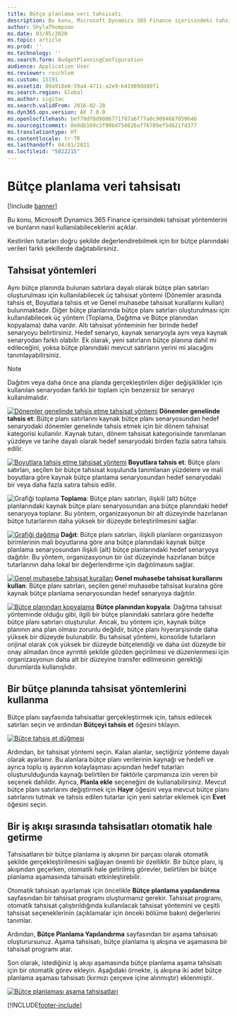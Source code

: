 ```yaml
---
title: Bütçe planlama veri tahsisatı
description: Bu konu, Microsoft Dynamics 365 Finance içerisindeki tahsisat yöntemlerini ve bunların nasıl kullanılabileceklerini açıklar.
author: ShylaThompson
ms.date: 03/05/2020
ms.topic: article
ms.prod: ''
ms.technology: ''
ms.search.form: BudgetPlanningConfiguration
audience: Application User
ms.reviewer: roschlom
ms.custom: 15191
ms.assetid: 89a918e8-59a4-4711-a2e9-b41989ddd0f1
ms.search.region: Global
ms.author: sigitac
ms.search.validFrom: 2016-02-28
ms.dyn365.ops.version: AX 7.0.0
ms.openlocfilehash: bef79df8d9806771f87a6f77a0c9094887050646
ms.sourcegitcommit: 0e8db169c3f90bd750826af76709ef5d621fd377
ms.translationtype: HT
ms.contentlocale: tr-TR
ms.lasthandoff: 04/01/2021
ms.locfileid: "5822215"
---
```

# <a name="budget-planning-data-allocation"></a>Bütçe planlama veri tahsisatı

[!include [banner](../includes/banner.md)]

Bu konu, Microsoft Dynamics 365 Finance içerisindeki tahsisat yöntemlerini ve bunların nasıl kullanılabileceklerini açıklar.  

Kestirilen tutarları doğru şekilde değerlendirebilmek için bir bütçe planındaki verileri farklı şekillerde dağıtabilirsiniz.

## <a name="allocation-methods"></a>Tahsisat yöntemleri
Aynı bütçe planında bulunan satırlara dayalı olarak bütçe plan satırları oluşturulması için kullanılabilecek üç tahsisat yöntemi (Dönemler arasında tahsis et, Boyutlara tahsis et ve Genel muhasebe tahsisat kurallarını kullan) bulunmaktadır. Diğer bütçe planlarında bütçe planı satırları oluşturulması için kullanılabilecek üç yöntem (Toplama, Dağıtma ve Bütçe planından kopyalama) daha vardır. Altı tahsisat yönteminin her birinde hedef senaryoyu belirtirsiniz. Hedef senaryo, kaynak senaryoyla aynı veya kaynak senaryodan farklı olabilir. Ek olarak, yeni satırların bütçe planına dahil mi edileceğini, yoksa bütçe planındaki mevcut satırların yerini mi alacağını tanımlayabilirsiniz.

> [!NOTE] 
> Dağıtım veya daha önce ana planda gerçekleştirilen diğer değişiklikler için kullanılan senaryodan farklı bir toplam için benzersiz bir senaryo kullanılmalıdır.  

[![Dönemler genelinde tahsis etme tahsisat yöntemi](./media/allocateacrossperiods-300x259.png)](./media/allocateacrossperiods.png)
**Dönemler genelinde tahsis et**: Bütçe planı satırlarını kaynak bütçe planı senaryosundan hedef senaryodaki dönemler genelinde tahsis etmek için bir dönem tahsisat kategorisi kullanılır. Kaynak tutarı, dönem tahsisat kategorisinde tanımlanan yüzdeye ve tarihe dayalı olarak hedef senaryodaki birden fazla satıra tahsis edilir.         

[![Boyutlara tahsis etme tahsisat yöntemi](./media/allocatetodimensions.jpg)](./media/allocatetodimensions.jpg)
**Boyutlara tahsis et**: Bütçe planı satırları, seçilen bir bütçe tahsisat koşulunda tanımlanan yüzdelere ve mali boyutlara göre kaynak bütçe planlama senaryosundan hedef senaryodaki bir veya daha fazla satıra tahsis edilir.           

![Grafiği toplama](./media/aggregatechart-300x230.png)
**Toplama**: Bütçe planı satırları, ilişkili (alt) bütçe planlarındaki kaynak bütçe planı senaryosundan ana bütçe planındaki hedef senaryoya toplanır. Bu yöntem, organizasyonun bir alt düzeyinde hazırlanan bütçe tutarlarının daha yüksek bir düzeyde birleştirilmesini sağlar.          

[![Grafiği dağıtma](./media/distributechart-300x230.png)](./media/distributechart.png)
**Dağıt**: Bütçe planı satırları, ilişkili planların organizasyon birimlerinin mali boyutlarına göre ana bütçe planındaki kaynak bütçe planlama senaryosundan ilişkili (alt) bütçe planlarındaki hedef senaryoya dağıtılır. Bu yöntem, organizasyonun bir üst düzeyinde hazırlanan bütçe tutarlarının daha lokal bir değerlendirme için dağıtılmasını sağlar.           

[![Genel muhasebe tahsisat kuralları](./media/ledgerallocationrules-300x202.png)](./media/ledgerallocationrules.png)
**Genel muhasebe tahsisat kurallarını kullan**: Bütçe planı satırları, seçilen genel muhasebe tahsisat kuralına göre kaynak bütçe planlama senaryosundan hedef senaryoya dağıtılır. 

[![Bütçe planından kopyalama](./media/copyfrombudgetplan-187x300.png)](./media/copyfrombudgetplan.png)
**Bütçe planından kopyala**: Dağıtma tahsisat yönteminde olduğu gibi, ilgili bir bütçe planındaki satırlara göre hedefte bütçe planı satırları oluşturulur. Ancak, bu yöntem için, kaynak bütçe planının ana plan olması zorunlu değildir, bütçe planı hiyerarşisinde daha yüksek bir düzeyde bulunabilir. Bu tahsisat yöntemi, konsolide tutarların orijinal olarak çok yüksek bir düzeyde bütçelendiği ve daha üst düzeyde bir onay almadan önce ayrıntılı şekilde gözden geçirilmesi ve düzenlenmesi için organizasyonun daha alt bir düzeyine transfer edilmesinin gerektiği durumlarda kullanışlıdır.          

## <a name="using-allocation-methods-in-a-budget-plan"></a>Bir bütçe planında tahsisat yöntemlerini kullanma
Bütçe planı sayfasında tahsisatlar gerçekleştirmek için, tahsis edilecek satırları seçin ve ardından **Bütçeyi tahsis et** öğesini tıklayın.

[![Bütçe tahsis et düğmesi](./media/allocatebudgetbutton-300x84.png)](./media/allocatebudgetbutton.png) 

Ardından, bir tahsisat yöntemi seçin. Kalan alanlar, seçtiğiniz yönteme dayalı olarak ayarlanır. Bu alanlara bütçe planı verilerinin kaynağı ve hedefi ve ayrıca toplu iş ayarının kolaylaşması açısından hedef tutarları oluşturulduğunda kaynağı belirtilen bir faktörle çarpmanıza izin veren bir seçenek dahildir. Ayrıca, **Planla ekle** seçeneğini de kullanabilirsiniz. Mevcut bütçe planı satırlarını değiştirmek için **Hayır** öğesini veya mevcut bütçe planı satırlarını tutmak ve tahsis edilen tutarlar için yeni satırlar eklemek için **Evet** öğesini seçin.

## <a name="automating-allocations-during-a-workflow"></a>Bir iş akışı sırasında tahsisatları otomatik hale getirme
Tahsisatların bir bütçe planlama iş akışının bir parçası olarak otomatik şekilde gerçekleştirilmesini sağlayan önemli bir özelliktir. Bir bütçe planı, iş akışından geçerken, otomatik hale getirilmiş görevler, belirtilen bir bütçe planlama aşamasında tahsisatı etkinleştirebilir. 

Otomatik tahsisatı ayarlamak için öncelikle **Bütçe planlama yapılandırma** sayfasından bir tahsisat programı oluşturmanız gerekir. Tahsisat programı, otomatik tahsisat çalıştırıldığında kullanılacak tahsisat yöntemini ve çeşitli tahsisat seçeneklerinin (açıklamalar için önceki bölüme bakın) değerlerini tanımlar. 

Ardından, **Bütçe Planlama Yapılandırma** sayfasından bir aşama tahsisatı oluşturursunuz. Aşama tahsisatı, bütçe planlama iş akışına ve aşamasına bir tahsisat programı atar. 

Son olarak, istediğiniz iş akışı aşamasında bütçe planlama aşama tahsisatı için bir otomatik görev ekleyin. Aşağıdaki örnekte, iş akışına iki adet bütçe planlama aşaması tahsisatı (kırmızı çerçeve içine alınmıştır) eklenmiştir.

[![Bütçe planlaması aşama tahsisatları](./media/budgetplanningstageallocations-300x300.png)](./media/budgetplanningstageallocations.png)





[!INCLUDE[footer-include](../../includes/footer-banner.md)]